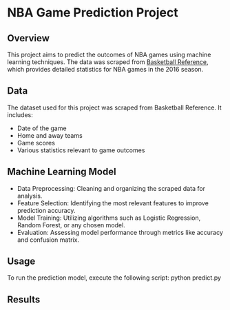 # NBA Game Prediction Project
## Overview
This project aims to predict the outcomes of NBA games using machine learning techniques. The data was scraped from [Basketball Reference](https://www.basketball-reference.com/leagues/NBA_2016_games.html), which provides detailed statistics for NBA games in the 2016 season.

## Data
The dataset used for this project was scraped from Basketball Reference. It includes:

- Date of the game
- Home and away teams
- Game scores
- Various statistics relevant to game outcomes
## Machine Learning Model
- Data Preprocessing: Cleaning and organizing the scraped data for analysis.
- Feature Selection: Identifying the most relevant features to improve prediction accuracy.
- Model Training: Utilizing algorithms such as Logistic Regression, Random Forest, or any chosen model.
- Evaluation: Assessing model performance through metrics like accuracy and confusion matrix.
## Usage
To run the prediction model, execute the following script:
python predict.py
## Results

  

